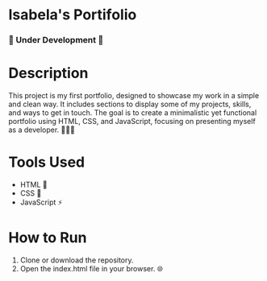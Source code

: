 # Isabela's Portifolio
### 🚧 Under Development 🚧

# Description
This project is my first portfolio, designed to showcase my work in a simple and clean way. It includes sections to display some of my projects, skills, and ways to get in touch. The goal is to create a minimalistic yet functional portfolio using HTML, CSS, and JavaScript, focusing on presenting myself as a developer. 👩🏻‍💻

# Tools Used
- HTML 📝
- CSS 🎨
- JavaScript ⚡

# How to Run
1) Clone or download the repository.
2) Open the index.html file in your browser. 🌐
